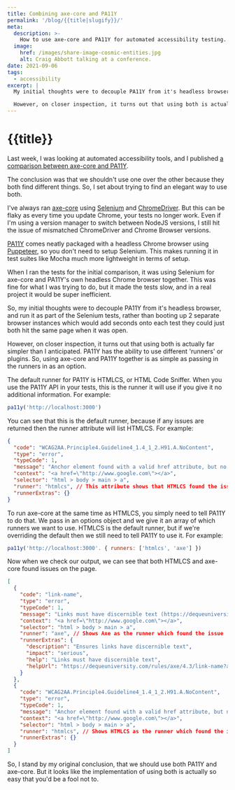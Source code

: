```yaml
---
title: Combining axe-core and PA11Y
permalink: '/blog/{{title|slugify}}/'
meta:
  description: >-
    How to use axe-core and PA11Y for automated accessibility testing.
  image:
    href: /images/share-image-cosmic-entities.jpg
    alt: Craig Abbott talking at a conference.
date: 2021-09-06
tags:
  - accessibility
excerpt: |
  My initial thoughts were to decouple PA11Y from it's headless browser, and run it as part of the Selenium tests, rather than booting up 2 separate browser instances which would add seconds onto each test they could just both hit the same page when it was open.

  However, on closer inspection, it turns out that using both is actually far simpler than I anticipated. PA11Y has the ability to use different 'runners' or plugins. So, using axe-core and PA11Y together is as simple as passing in the runners in as an option.
---
```


# {{title}}

Last week, I was looking at automated accessibility tools, and I published [a comparison between axe-core and PA11Y](/blog/axe-core-vs-pa11y). 

The conclusion was that we shouldn't use one over the other because they both find different things. So, I set about trying to find an elegant way to use both.

I've always ran [axe-core](https://github.com/dequelabs/axe-core) using [Selenium](https://www.selenium.dev/) and [ChromeDriver](https://chromedriver.chromium.org/). But this can be flaky as every time you update Chrome, your tests no longer work. Even if I'm using a version manager to switch between NodeJS versions, I still hit the issue of mismatched ChromeDriver and Chrome Browser versions.

[PA11Y](https://pa11y.org/) comes neatly packaged with a headless Chrome browser using [Puppeteer](https://www.npmjs.com/package/puppeteer), so you don't need to setup Selenium. This makes running it in test suites like Mocha much more lightweight in terms of setup.

When I ran the tests for the initial comparison, it was using Selenium for axe-core and PA11Y's own headless Chrome browser together. This was fine for what I was trying to do, but it made the tests slow, and in a real project it would be super inefficient.

So, my initial thoughts were to decouple PA11Y from it's headless browser, and run it as part of the Selenium tests, rather than booting up 2 separate browser instances which would add seconds onto each test they could just both hit the same page when it was open.

However, on closer inspection, it turns out that using both is actually far simpler than I anticipated. PA11Y has the ability to use different 'runners' or plugins. So, using axe-core and PA11Y together is as simple as passing in the runners in as an option.

The default runner for PA11Y is HTMLCS, or HTML Code Sniffer. When you use the PA11Y API in your tests, this is the runner it will use if you give it no additional information. For example:

```javascript
pa11y('http://localhost:3000')
```

You can see that this is the default runner, because if any issues are returned then the runner attribute will list HTMLCS. For example:

```json
{
  "code": "WCAG2AA.Principle4.Guideline4_1.4_1_2.H91.A.NoContent",
  "type": "error",
  "typeCode": 1,
  "message": "Anchor element found with a valid href attribute, but no link content has been supplied.",
  "context": "<a href=\"http://www.google.com\"></a>",
  "selector": "html > body > main > a",
  "runner": "htmlcs", // This attribute shows that HTMLCS found the issue
  "runnerExtras": {}
}
```

To run axe-core at the same time as HTMLCS, you simply need to tell PA11Y to do that. We pass in an options object and we give it an array of which runners we want to use. HTMLCS is the default runner, but if we're overriding the default then we still need to tell PA11Y to use it. For example:

```javascript
pa11y('http://localhost:3000'. { runners: ['htmlcs', 'axe'] })
```

Now when we check our output, we can see that both HTMLCS and axe-core found issues on the page.

```json
[
  {
    "code": "link-name",
    "type": "error",
    "typeCode": 1,
    "message": "Links must have discernible text (https://dequeuniversity.com/rules/axe/4.3/link-name?application=axeAPI)",
    "context": "<a href=\"http://www.google.com\"></a>",
    "selector": "html > body > main > a",
    "runner": "axe", // Shows Axe as the runner which found the issue
    "runnerExtras": {
      "description": "Ensures links have discernible text",
      "impact": "serious",
      "help": "Links must have discernible text",
      "helpUrl": "https://dequeuniversity.com/rules/axe/4.3/link-name?application=axeAPI"
    }
  },
  {
    "code": "WCAG2AA.Principle4.Guideline4_1.4_1_2.H91.A.NoContent",
    "type": "error",
    "typeCode": 1,
    "message": "Anchor element found with a valid href attribute, but no link content has been supplied.",
    "context": "<a href=\"http://www.google.com\"></a>",
    "selector": "html > body > main > a",
    "runner": "htmlcs", // Shows HTMLCS as the runner which found the issue
    "runnerExtras": {}
  }
]
```

So, I stand by my original conclusion, that we should use both PA11Y and axe-core. But it looks like the implementation of using both is actually so easy that you'd be a fool not to. 
